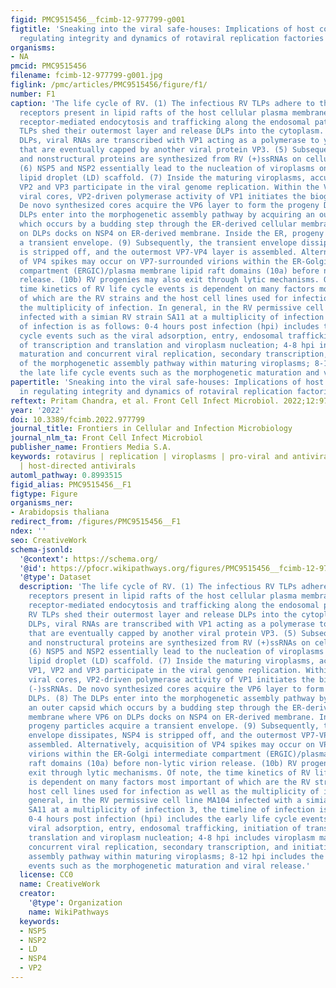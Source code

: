```yaml
---
figid: PMC9515456__fcimb-12-977799-g001
figtitle: 'Sneaking into the viral safe-houses: Implications of host components in
  regulating integrity and dynamics of rotaviral replication factories'
organisms:
- NA
pmcid: PMC9515456
filename: fcimb-12-977799-g001.jpg
figlink: /pmc/articles/PMC9515456/figure/f1/
number: F1
caption: 'The life cycle of RV. (1) The infectious RV TLPs adhere to the specific
  receptors present in lipid rafts of the host cellular plasma membrane. (2) Following
  receptor-mediated endocytosis and trafficking along the endosomal pathway, (3) RV
  TLPs shed their outermost layer and release DLPs into the cytoplasm. (4) Within
  DLPs, viral RNAs are transcribed with VP1 acting as a polymerase to yield (+)ssRNAs
  that are eventually capped by another viral protein VP3. (5) Subsequently, structural
  and nonstructural proteins are synthesized from RV (+)ssRNAs on cellular ribosomes.
  (6) NSP5 and NSP2 essentially lead to the nucleation of viroplasms on host cellular
  lipid droplet (LD) scaffold. (7) Inside the maturing viroplasms, accumulating VP1,
  VP2 and VP3 participate in the viral genome replication. Within the VP2-encaged
  viral cores, VP2-driven polymerase activity of VP1 initiates the biogenesis of (-)ssRNAs.
  De novo synthesized cores acquire the VP6 layer to form the progeny DLPs. (8) The
  DLPs enter into the morphogenetic assembly pathway by acquiring an outer capsid
  which occurs by a budding step through the ER-derived cellular membrane where VP6
  on DLPs docks on NSP4 on ER-derived membrane. Inside the ER, progeny particles acquire
  a transient envelope. (9) Subsequently, the transient envelope dissipates, NSP4
  is stripped off, and the outermost VP7-VP4 layer is assembled. Alternatively, acquisition
  of VP4 spikes may occur on VP7-surrounded virions within the ER-Golgi intermediate
  compartment (ERGIC)/plasma membrane lipid raft domains (10a) before non-lytic virion
  release. (10b) RV progenies may also exit through lytic mechanisms. Of note, the
  time kinetics of RV life cycle events is dependent on many factors most important
  of which are the RV strains and the host cell lines used for infection as well as
  the multiplicity of infection. In general, in the RV permissive cell line MA104
  infected with a simian RV strain SA11 at a multiplicity of infection 3, the timeline
  of infection is as follows: 0-4 hours post infection (hpi) includes the early life
  cycle events such as the viral adsorption, entry, endosomal trafficking, initiation
  of transcription and translation and viroplasm nucleation; 4-8 hpi includes viroplasm
  maturation and concurrent viral replication, secondary transcription, and initiation
  of the morphogenetic assembly pathway within maturing viroplasms; 8-12 hpi includes
  the late life cycle events such as the morphogenetic maturation and viral release.'
papertitle: 'Sneaking into the viral safe-houses: Implications of host components
  in regulating integrity and dynamics of rotaviral replication factories.'
reftext: Pritam Chandra, et al. Front Cell Infect Microbiol. 2022;12:977799.
year: '2022'
doi: 10.3389/fcimb.2022.977799
journal_title: Frontiers in Cellular and Infection Microbiology
journal_nlm_ta: Front Cell Infect Microbiol
publisher_name: Frontiers Media S.A.
keywords: rotavirus | replication | viroplasms | pro-viral and antiviral host determinants
  | host-directed antivirals
automl_pathway: 0.8993515
figid_alias: PMC9515456__F1
figtype: Figure
organisms_ner:
- Arabidopsis thaliana
redirect_from: /figures/PMC9515456__F1
ndex: ''
seo: CreativeWork
schema-jsonld:
  '@context': https://schema.org/
  '@id': https://pfocr.wikipathways.org/figures/PMC9515456__fcimb-12-977799-g001.html
  '@type': Dataset
  description: 'The life cycle of RV. (1) The infectious RV TLPs adhere to the specific
    receptors present in lipid rafts of the host cellular plasma membrane. (2) Following
    receptor-mediated endocytosis and trafficking along the endosomal pathway, (3)
    RV TLPs shed their outermost layer and release DLPs into the cytoplasm. (4) Within
    DLPs, viral RNAs are transcribed with VP1 acting as a polymerase to yield (+)ssRNAs
    that are eventually capped by another viral protein VP3. (5) Subsequently, structural
    and nonstructural proteins are synthesized from RV (+)ssRNAs on cellular ribosomes.
    (6) NSP5 and NSP2 essentially lead to the nucleation of viroplasms on host cellular
    lipid droplet (LD) scaffold. (7) Inside the maturing viroplasms, accumulating
    VP1, VP2 and VP3 participate in the viral genome replication. Within the VP2-encaged
    viral cores, VP2-driven polymerase activity of VP1 initiates the biogenesis of
    (-)ssRNAs. De novo synthesized cores acquire the VP6 layer to form the progeny
    DLPs. (8) The DLPs enter into the morphogenetic assembly pathway by acquiring
    an outer capsid which occurs by a budding step through the ER-derived cellular
    membrane where VP6 on DLPs docks on NSP4 on ER-derived membrane. Inside the ER,
    progeny particles acquire a transient envelope. (9) Subsequently, the transient
    envelope dissipates, NSP4 is stripped off, and the outermost VP7-VP4 layer is
    assembled. Alternatively, acquisition of VP4 spikes may occur on VP7-surrounded
    virions within the ER-Golgi intermediate compartment (ERGIC)/plasma membrane lipid
    raft domains (10a) before non-lytic virion release. (10b) RV progenies may also
    exit through lytic mechanisms. Of note, the time kinetics of RV life cycle events
    is dependent on many factors most important of which are the RV strains and the
    host cell lines used for infection as well as the multiplicity of infection. In
    general, in the RV permissive cell line MA104 infected with a simian RV strain
    SA11 at a multiplicity of infection 3, the timeline of infection is as follows:
    0-4 hours post infection (hpi) includes the early life cycle events such as the
    viral adsorption, entry, endosomal trafficking, initiation of transcription and
    translation and viroplasm nucleation; 4-8 hpi includes viroplasm maturation and
    concurrent viral replication, secondary transcription, and initiation of the morphogenetic
    assembly pathway within maturing viroplasms; 8-12 hpi includes the late life cycle
    events such as the morphogenetic maturation and viral release.'
  license: CC0
  name: CreativeWork
  creator:
    '@type': Organization
    name: WikiPathways
  keywords:
  - NSP5
  - NSP2
  - LD
  - NSP4
  - VP2
---
```

